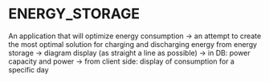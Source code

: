 # ENERGY_STORAGE
An application that will optimize energy consumption
-> an attempt to create the most optimal solution for charging and discharging energy from energy storage
-> diagram display (as straight a line as possible)
-> in DB: power capacity and power
-> from client side: display of consumption for a specific day
